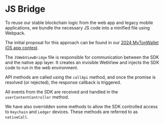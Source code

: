 # JS Bridge

To reuse our stable blockchain logic from the web app and legacy mobile applications,
we bundle the necessary JS code into a minified file using Webpack.

The initial proposal for this approach can be found in our [2024 MyTonWallet iOS app contest](https://t.me/MyTonWalletEn/47).

The `JSWebViewBridge` file is responsible for communication between the SDK and the native app layer.
It creates an invisible WebView and injects the SDK code to run in the web environment.

API methods are called using the `callApi` method, and once the promise is resolved (or rejected), the response callback is triggered.

All events from the SDK are received and handled in the `userContentController` method.

We have also overridden some methods to allow the SDK controlled access to `Keychain` and `Ledger` devices. These methods are referred to as `nativeCall`.
